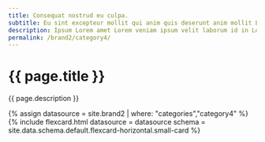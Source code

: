 ```yaml
---
title: Consequat nostrud eu culpa.
subtitle: Eu sint excepteur mollit qui anim quis deserunt anim mollit Lorem et.
description: Ipsum Lorem amet Lorem veniam ipsum velit laborum id in Lorem reprehenderit occaecat.Ut incididunt fugiat commodo est adipisicing quis duis excepteur ad dolor duis labore esse ullamco.
permalink: /brand2/category4/
---
```

<!--v1.2.135 pages/collections/theme.md-->
# {{ page.title }} 

{{ page.description }}

{% assign datasource = site.brand2 | where: "categories","category4" %}
{% include flexcard.html datasource = datasource schema = site.data.schema.default.flexcard-horizontal.small-card %}
